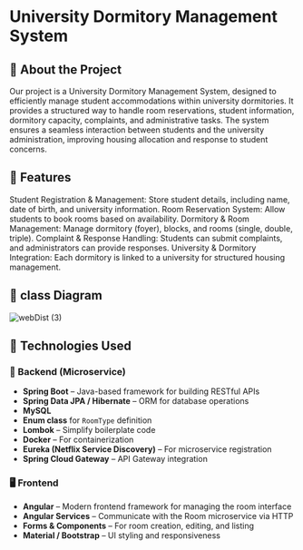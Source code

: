 
# University Dormitory Management System

## 📌 About the Project
Our project is a University Dormitory Management System, designed to efficiently manage student accommodations within university dormitories. It provides a structured way to handle room reservations, student information, dormitory capacity, complaints, and administrative tasks. The system ensures a seamless interaction between students and the university administration, improving housing allocation and response to student concerns.


## 🎯 Features
Student Registration & Management: Store student details, including name, date of birth, and university information.
Room Reservation System: Allow students to book rooms based on availability.
Dormitory & Room Management: Manage dormitory (foyer), blocks, and rooms (single, double, triple).
Complaint & Response Handling: Students can submit complaints, and administrators can provide responses.
University & Dormitory Integration: Each dormitory is linked to a university for structured housing management.

## 📌 class Diagram
![webDist (3)](https://github.com/user-attachments/assets/487bfdbf-ddaa-4a0e-aec9-d95c6f4af06d)


## 🧱 Technologies Used  

### 🔧 Backend (Microservice)  

- **Spring Boot** – Java-based framework for building RESTful APIs  
- **Spring Data JPA / Hibernate** – ORM for database operations  
- **MySQL**  
- **Enum class** for `RoomType` definition  
- **Lombok** – Simplify boilerplate code  
- **Docker** – For containerization 
- **Eureka (Netflix Service Discovery)** – For microservice registration 
- **Spring Cloud Gateway** – API Gateway integration 

### 🖥️ Frontend  

- **Angular** – Modern frontend framework for managing the room interface  
- **Angular Services** – Communicate with the Room microservice via HTTP  
- **Forms & Components** – For room creation, editing, and listing  
- **Material / Bootstrap** – UI styling and responsiveness  
